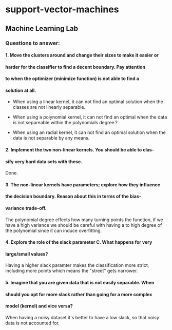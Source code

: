 # support-vector-machines
## Machine Learning Lab

### Questions to answer:
#### 1. Move the clusters around and change their sizes to make it easier or
#### harder for the classifier to find a decent boundary. Pay attention
#### to when the optimizer (minimize function) is not able to find a
#### solution at all.

* When using a linear kernel, it can not find an optimal solution when the classes are not linearly separable.

* When using a polynomial kernel, it can not find an optimal when the data is not separeable within the polynomials degree.?

* When using an radial kernel, it can not find an optimal solution when the data is not separable by any means.

#### 2. Implement the two non-linear kernels. You should be able to clas-
#### sify very hard data sets with these.

Done.

#### 3. The non-linear kernels have parameters; explore how they influence
#### the decision boundary. Reason about this in terms of the bias-
#### variance trade-off.

The polynomial degree effects how many turning points the function, if we have a high variance we should be careful with having a to high degree of the polynomial since it can induce overfitting.

#### 4. Explore the role of the slack parameter C. What happens for very
#### large/small values?

Having a higher slack paramter makes the classification more strict, including more points which means the "street" gets narrower.

#### 5. Imagine that you are given data that is not easily separable. When
#### should you opt for more slack rather than going for a more complex
#### model (kernel) and vice versa?

When having a noisy dataset it's better to have a low slack, so that noisy data is not accounted for.

